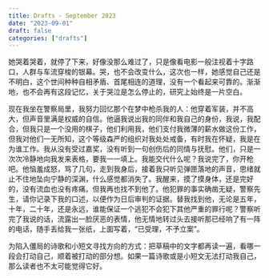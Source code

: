 ```yaml
---
title: Drafts - September 2023
date: "2023-09-01"
draft: false
categories: ["drafts"]
---
```


她哭着哭着，就停了下来，好像没那么难过了，只是像看电影一般注视着十字路口，人群与车流穿梭的银幕。哭，也不会改变什么，这次也一样，她感觉自己还是不明白，这个世间种种自相矛盾、首尾相连的道理，没有一个看起来可靠的。渐渐地，也不会再有这段记忆，关于哭泣是怎么停止的，研究上始终是一片空白。

现在我坐在警察局里，我努力回忆那个在梦中枪杀我的人：他穿着军装，并不高大，但声音里满是权威的自信。他逼我说出我的同伴和我自己的身份，我说，我配合，但我只是一个没用的棋子，他们利用我，他们支付我微薄的薪水做这份工作，但我对他们一无所知，这个等级森严的组织对我处处戒备，有时我在怀疑，我是在为谁工作。我从没有受过嘉奖，没有听到一句创伤后的同情与抚慰。他们，只是一次次冷静地向我发来表格，要我一一填上。我能交代什么呢？我说完了，你开枪吧。他恼羞成怒，骂了几句，走到我身后，接着我只听见弹匣落地的声音，思绪就止不住地坠向宁静的深渊，什么感觉都消失了。我醒来，摸了摸身体，还是完好的，没有流血也没有疼痛。但我再也找不到他了。他犯罪的事实确凿无疑，警察先生，请你记录下我的口述，以便作为日后审判的证据。替我找到他，无论是五年，十年，二十年，还是永远，谁能保证一个逃犯不会犯下其他严重的罪行呢？警察听完了我说的话，流露出一脸厌恶的表情，他无情地转过头去接听那已经响了有一阵的电话，随手丢给我一张纸，上面写着，“已受理，不予立案”。

为陷入僵局的诗歌和小短文寻找方向的方式：把草稿中的文字都再读一遍，看哪一段会打动自己，顺着被打动的部分想。如果一篇诗歌或是小短文无法打动我自己，那么读者也不太可能觉得它好。